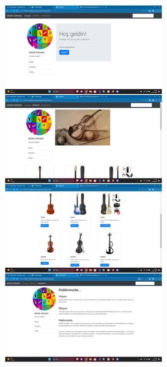 ![görünüm1](./image/g%C3%B6r%C3%BCn%C3%BCm1.png)
![görünüm2](./image/g%C3%B6r%C3%BCn%C3%BCm2.png)
![görünüm3](./image/g%C3%B6r%C3%BCn%C3%BCm3.png)
![görünüm4](./image/g%C3%B6r%C3%BCn%C3%BCm4.png)


